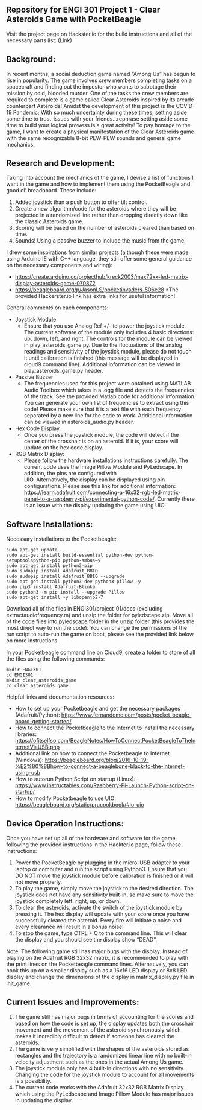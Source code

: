 Repository for ENGI 301 Project 1 - Clear Asteroids Game with PocketBeagle
- 
Visit the project page on Hackster.io for the build instructions and all of the necessary parts list:
(Link)

Background: 
- 
In recent months, a social deduction game named “Among Us” has begun to rise in popularity. The game involves crew members completing tasks on a spacecraft and finding out the impostor who wants to sabotage their mission by cold, blooded murder. One of the tasks the crew members are required to complete is a game called Clear Asteroids inspired by its arcade counterpart Asteroids! Amidst the development of this project is the COVID-19 Pandemic; With so much uncertainty during these times, setting aside some time to trust-issues with your friends...rephrase setting aside some time to build your logical prowess is a great activity! To pay homage to the game, I want to create a physical manifestation of the Clear Asteroids game with the same recognizable 8-bit PEW-PEW sounds and general game mechanics.

Research and Development:
- 
Taking into account the mechanics of the game, I devise a list of functions I want in the game and how to implement them using the PocketBeagle and good ol’ breadboard. These include:
  1. Added joystick than a push button to offer tilt control.
  2. Create a new algorithm/code for the asteroids where they will be projected in a randomized line rather than dropping directly down like the classic Asteroids game. 
  3. Scoring will be based on the number of asteroids cleared than based on time.
  4. Sounds! Using a passive buzzer to include the music from the game. 

I drew some inspirations from similar projects (although these were made using Arduino IE with C++ language, they still offer some general guidance on the necessary components and wiring):

  - https://create.arduino.cc/projecthub/kreck2003/max72xx-led-matrix-display-asteroids-game-070872
  - https://beagleboard.org/p/JasonLS/pocketinvaders-506e28
*The provided Hackerster.io link has extra links for useful information!

General comments on each components:
  - Joystick Module
    - Ensure that you use Analog Ref +/- to power the joystick module. The current software of the module only includes 4 basic directions: up, down, left, and right. The 
      controls for the module can be viewed in play_asteroids_game.py. Due to the fluctuations of the analog readings and sensitivity of the joystick module, please do not
      touch it until calibration is finished (this message will be displayed in cloud9 command line). Additional information can be viewed in play_asteroids_game.py header.
  - Passive Buzzer
    - The frequencies used for this project were obtained using MATLAB Audio Toolbox which takes in a .ogg file and detects the frequencies of the track. See the provided
      Matlab code for additional information. You can generate your own list of frequencies to extract using this code! Please make sure that it is a text file with each
      frequency separated by a new line for the code to work. Additional information can be viewed in asteroids_audio.py header.
  - Hex Code Display
    - Once you press the joystick module, the code will detect if the center of the crosshair is on an asteroid. If it is, your score will update on the hex code display.
  - RGB Matrix Display:
    - Please follow the hardware installations instructions carefully. The current code uses the Image Pillow Module and PyLedscape. In addition, the pins are configured with  
      UIO. Alternatively, the display can be displayed using pin configurations. Please see this link for additional information: https://learn.adafruit.com/connecting-a-16x32-rgb-led-matrix-panel-to-a-raspberry-pi/experimental-python-code/. Currently there is an issue with the display updating the game using UIO.

Software Installations:
-

Necessary installations to the Pocketbeagle:
  ```
  sudo apt-get update
  sudo apt-get install build-essential python-dev python-setuptoolspython-pip python-smbus–y
  sudo apt-get install python3-pip
  sudo sudopip install Adafruit_BBIO
  sudo sudopip install Adafruit_BBIO --upgrade
  sudo apt-get install python3-dev python3-pillow -y
  sudo pip3 install Adafruit-Blinka
  sudo python3 -m pip install --upgrade Pillow
  sudo apt-get install -y libopenjp2-7
  ```
Download all of the files in ENGI301/project_01/docs (excluding extractaudiofrequency.m) and unzip the folder for pyledscape.zip. Move all of the code files into
pyledscape folder in the unzip folder (this provides the most direct way to run the code). You can change the permissions of the run script to auto-run the game
on boot, please see the provided link below on more instructions.

In your Pocketbeagle command line on Cloud9, create a folder to store of all the files using the following commands:

  ```
  mkdir ENGI301
  cd ENGI301
  mkdir clear_asteroids_game
  cd clear_asteroids_game
  ```

Helpful links and documentation resources:
  - How to set up your Pocketbeagle and get the necessary packages (Adafruit/Python): https://www.fernandomc.com/posts/pocket-beagle-board-getting-started/
  - How to connect the Pocketbeagle to the Internet to install the necessary libraries: https://ofitselfso.com/BeagleNotes/HowToConnectPocketBeagleToTheInternetViaUSB.php
  - Additional link on how to connect the Pocketbeagle to Internet (Windows): https://beagleboard.org/blog/2016-10-19-%E2%80%8Bhow-to-connect-a-beaglebone-black-to-the-internet-using-usb
  - How to autorun Python Script on startup (Linux): https://www.instructables.com/Raspberry-Pi-Launch-Python-script-on-startup/
  - How to modify Pocketbeagle to use UIO: https://beagleboard.org/static/prucookbook/#io_uio

Device Operation Instructions:
- 
Once you have set up all of the hardware and software for the game following the provided instructions in the Hackter.io page, follow these instructions:

  1. Power the PocketBeagle by plugging in the micro-USB adapter to your laptop or computer and run the script using Python3. Ensure that you DO NOT move the joystick module
  before calibration is finished or it will not move properly. 
  2. To play the game, simply move the joystick to the desired direction. The joystick does not have any sensitivity built-in, so make sure to move the joystick completely left,
  right, up, or down. 
  3. To clear the asteroids, activate the switch of the joystick module by pressing it. The hex display will update with your score once you have successfully cleared the
  asteroid. Every fire will initiate a noise and every clearance will result in a bonus noise!
  4. To stop the game, type CTRL + C to the command line. This will clear the display and you should see the display show “DEAD”. 

Note: The following game still has major bugs with the display. Instead of playing on the Adafruit RGB 32x32 matrix, it is recommended to play with the print lines on the Pocketbeagle command lines. Alternatively, you can hook this up on a smaller display such as a 16x16 LED display or 8x8 LED display and change the dimensions of the display in matrix_display.py file in init_game. 

Current Issues and Improvements:
- 
  1. The game still has major bugs in terms of accounting for the scores and based on how the code is set up, the display updates both the crosshair movement and the movement of 
  the asteroid synchronously which makes it incredibly difficult to detect if someone has cleared the asteroids.
  2. The game is very simplified with the shapes of the asteroids stored as rectangles and the trajectory is a randomized linear line with no built-in velocity adjustment such
  as the ones in the actual Among Us game.
  3. The joystick module only has 4 built-in directions with no sensitivity. Changing the code for the joystick module to account for all movements is a possibility.
  4. The current code works with the Adafruit 32x32 RGB Matrix Display which using the PyLedscape and Image Pillow Module has major issues in updating the display.
